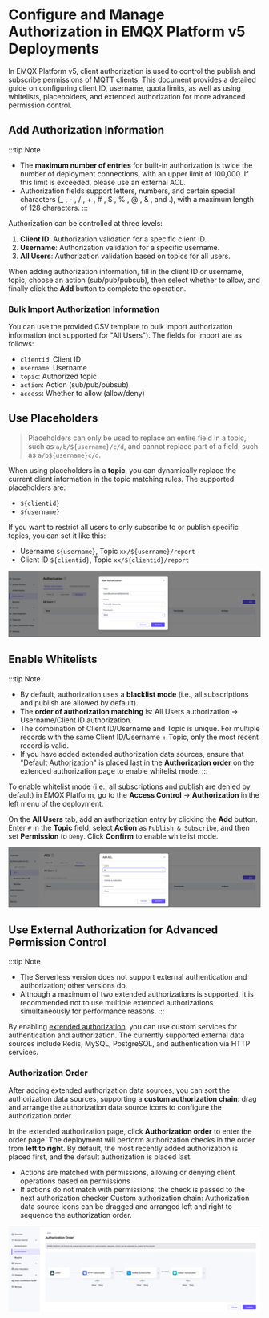 # Configure and Manage Authorization in EMQX Platform v5 Deployments

In EMQX Platform v5, client authorization is used to control the publish and subscribe permissions of MQTT clients. This document provides a detailed guide on configuring client ID, username, quota limits, as well as using whitelists, placeholders, and extended authorization for more advanced permission control.

## Add Authorization Information

:::tip Note

- The **maximum number of entries** for built-in authorization is twice the number of deployment connections, with an upper limit of 100,000. If this limit is exceeded, please use an external ACL.
- Authorization fields support letters, numbers, and certain special characters (_ , - , / , + , # , $ , % , @ , & , and .), with a maximum length of 128 characters.
:::

Authorization can be controlled at three levels:

1. **Client ID**: Authorization validation for a specific client ID.
2. **Username**: Authorization validation for a specific username.
3. **All Users**: Authorization validation based on topics for all users.

When adding authorization information, fill in the client ID or username, topic,  choose an action (sub/pub/pubsub), then select whether to allow, and finally click the **Add** button to complete the operation.

### Bulk Import Authorization Information

You can use the provided CSV template to bulk import authorization information (not supported for "All Users"). The fields for import are as follows:

- `clientid`: Client ID
- `username`: Username
- `topic`: Authorized topic
- `action`: Action (sub/pub/pubsub)
- `access`: Whether to allow (allow/deny)

## Use Placeholders

> Placeholders can only be used to replace an entire field in a topic, such as `a/b/${username}/c/d`, and cannot replace part of a field, such as `a/b${username}c/d`.

When using placeholders in a **topic**, you can dynamically replace the current client information in the topic matching rules. The supported placeholders are:

- `${clientid}`
- `${username}`

If you want to restrict all users to only subscribe to or publish specific topics, you can set it like this:

- Username `${username}`, Topic `xx/${username}/report`
- Client ID `${clientid}`, Topic `xx/${clientid}/report`

![add_acl](./_assets/add_acl_v5_placeholder.png)

## Enable Whitelists

:::tip Note

- By default, authorization uses a **blacklist mode** (i.e., all subscriptions and publish are allowed by default).
- The **order of authorization matching** is: All Users authorization -> Username/Client ID authorization.
- The combination of Client ID/Username and Topic is unique. For multiple records with the same Client ID/Username + Topic, only the most recent record is valid.
- If you have added extended authorization data sources, ensure that "Default Authorization" is placed last in the **Authorization order** on the extended authorization page to enable whitelist mode.
:::

To enable whitelist mode (i.e., all subscriptions and publish are denied by default) in EMQX Platform, go to the **Access Control** -> **Authorization** in the left menu of the deployment. 

On the **All Users** tab, add an authorization entry by clicking the **Add** button. Enter `#` in the **Topic** field, select **Action** as `Publish & Subscribe`, and then set **Permission** to `Deny`. Click **Confirm** to enable whitelist mode.

![add_acl](./_assets/acl_deny_all.png)

## Use External Authorization for Advanced Permission Control

:::tip Note

- The Serverless version does not support external authentication and authorization; other versions do.
- Although a maximum of two extended authorizations is supported, it is recommended not to use multiple extended authorizations simultaneously for performance reasons.
:::

By enabling [extended authorization](../deployments/custom_authz), you can use custom services for authentication and authorization. The currently supported external data sources include Redis, MySQL, PostgreSQL, and authentication via HTTP services.

### Authorization Order

After adding extended authorization data sources, you can sort the authorization data sources, supporting a **custom authorization chain**: drag and arrange the authorization data source icons to configure the authorization order.

In the extended authorization page, click **Authorization order** to enter the order page. The deployment will perform authorization checks in the order from **left to right**. By default, the most recently added authorization is placed first, and the default authorization is placed last.

- Actions are matched with permissions, allowing or denying client operations based on permissions
- If actions do not match with permissions, the check is passed to the next authorization checker Custom authorization chain: Authorization data source icons can be dragged and arranged left and right to sequence the authorization order.

![add_acl](./_assets/acl_v5_order.png)

